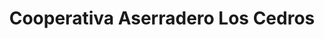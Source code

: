 ---
title: "Cooperativa Aserradero Los Cedros"
url: /caracas/cooperativa-aserradero-los-cedros/
shop: Baustoffe
---